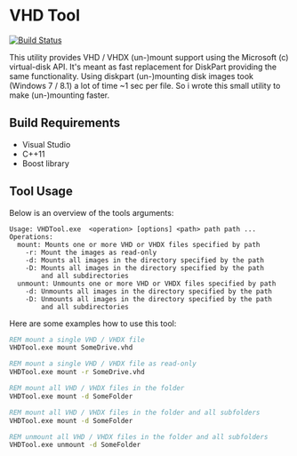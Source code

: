 VHD Tool
===================

[![Build Status](https://travis-ci.org/TobiasFaller/VHDTool.svg?branch=master)](https://travis-ci.org/TobiasFaller/VHDTool)

This utility provides VHD / VHDX (un-)mount support using the Microsoft (c) virtual-disk API.
It's meant as fast replacement for DiskPart providing the same functionality.
Using diskpart (un-)mounting disk images took (Windows 7 / 8.1) a lot of time ~1 sec per file.
So i wrote this small utility to make (un-)mounting faster.

Build Requirements
------------------

- Visual Studio
- C++11
- Boost library

Tool Usage
----------

Below is an overview of the tools arguments:

```text
Usage: VHDTool.exe  <operation> [options] <path> path path ...
Operations:
  mount: Mounts one or more VHD or VHDX files specified by path
    -r: Mount the images as read-only
    -d: Mounts all images in the directory specified by the path
    -D: Mounts all images in the directory specified by the path
        and all subdirectories
  unmount: Unmounts one or more VHD or VHDX files specified by path
    -d: Unmounts all images in the directory specified by the path
    -D: Unmounts all images in the directory specified by the path
        and all subdirectories
```

Here are some examples how to use this tool:

```bat
REM mount a single VHD / VHDX file
VHDTool.exe mount SomeDrive.vhd

REM mount a single VHD / VHDX file as read-only
VHDTool.exe mount -r SomeDrive.vhd

REM mount all VHD / VHDX files in the folder
VHDTool.exe mount -d SomeFolder

REM mount all VHD / VHDX files in the folder and all subfolders
VHDTool.exe mount -d SomeFolder

REM unmount all VHD / VHDX files in the folder and all subfolders
VHDTool.exe unmount -d SomeFolder
```
